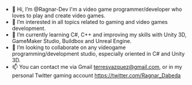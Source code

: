- 👋 Hi, I’m @Ragnar-Dev I'm a video game programmer/developer who loves to play and create video games.
- 👀 I’m interested in all topics related to gaming and video games development.
- 🌱 I’m currently learning C#, C++ and improving my skills with Unity 3D, GameMaker Studio, Buildbox and Unreal Engine.
- 💞️ I’m looking to collaborate on any videogame programming/development studio, especially oriented in C# and Unity 3D.
- 📫 You can contact me via Gmail terresvazquez@gmail.com, or in my personal Twitter gaming account https://twitter.com/Ragnar_Dabeda

<!---
Ragnar-Dev/Ragnar-Dev is a ✨ special ✨ repository because its `README.md` (this file) appears on your GitHub profile.
You can click the Preview link to take a look at your changes.
--->
